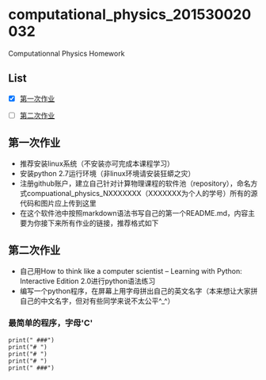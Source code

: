 # computational_physics_201530020032
Computationnal Physics Homework

## List

- [x] [第一次作业](https://github.com/matrixk/computational_physics_201530020032/blob/master/README.md)
- [ ] [第二次作业]()


## 第一次作业

- 推荐安装linux系统（不安装亦可完成本课程学习）
- 安装python 2.7运行环境（非linux环境请安装狂蟒之灾）
- 注册github账户，建立自己针对计算物理课程的软件池（repository），命名方式compuational_physics_NXXXXXXX（XXXXXXX为个人的学号）所有的源代码和图片应上传到这里
- 在这个软件池中按照markdown语法书写自己的第一个README.md，内容主要为你接下来所有作业的链接，推荐格式如下

## 第二次作业

- 自己用How to think like a computer scientist – Learning with Python: Interactive Edition 2.0进行python语法练习
- 编写一个python程序，在屏幕上用字母拼出自己的英文名字（本来想让大家拼自己的中文名字，但对有些同学来说不太公平^_^）

### 最简单的程序，字母'C'
```
print(" ###")
print("# ")
print("# ")
print("# ")
print(" ###")
```
